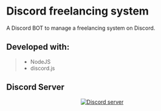 # Discord freelancing system
A Discord BOT to manage a freelancing system on Discord.

## Developed with:
> - NodeJS
> - discord.js

## Discord Server
<p align="center">
  <a href="https://discord.gg/MF6EGyr"><img src="https://discordapp.com/api/guilds/571872011551244298/widget.png?style=banner2" alt="Discord server"></a>
</p>